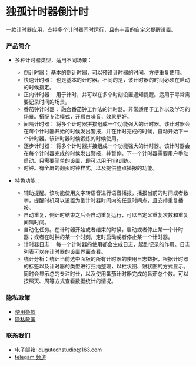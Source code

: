 # 独孤计时器倒计时

一款计时器应用，支持多个计时器同时运行，且有丰富的自定义提醒设置。

### 产品简介

- 多种计时器类型，适用不同场景：
  - 倒计时器： 基本的倒计时器，可以预设计时器的时间，方便重复使用。
  - 快速计时器： 也是基本的计时器。不同的是，该计时器的时间必须在启动的时候指定。
  - 正向计时器： 用于计时，并可以在多个时刻设置通知提醒。适用于寻常需要记录时间的场景。
  - 番茄钟计时器： 融合番茄钟工作法的计时器。非常适用于工作以及学习的场景。搭配专注模式，开启白噪音，效果更好。
  - 间隔计时器： 将多个计时器拼接组成一个功能强大的计时器。该计时器会在每个计时器开始的时候发出警报，并在计时完成的时候，自动开始下一个计时器。该计时器时候锻炼的时候使用。
  - 逐步计时器： 将多个计时器拼接组成一个功能强大的计时器。该计时器会在每个计时器完成的时候发出警报，并暂停。下一个计时器需要用户手动启动。只需要简单的设置，即可以用于hiit训练。
  - 时钟。有全屏的翻页时钟样式，以及提供整点播报的功能。

- 特色功能：
  - 辅助提醒。该功能使用文字转语音进行语音播报，播报当前的时间或者数字，提醒时机可以设置为倒计时器时间内的任意时间点，且支持重复播报。
  - 自动重复，倒计时结束之后会自动重复运行，可以自定义重复次数和重复间隔时间。
  - 自动化任务。在计时器开始或者结束的时候，启动或者停止某一个计时器；或者在时钟的某一个时刻，定时启动或者停止某一个计时器。
  - 计时器日志： 每一个计时器的使用都会生成日志，起到记录的作用。日志列表可以在计时器的设置界面查看。
  - 统计分析：统计当前选中面板的所有计时器的使用日志数据，根据计时器的标签以及计时器的类型进行归纳整理，以柱状图、饼状图的方式显示。同时会显示总的专注时长，以及使用番茄计时器完成的番茄总个数。可以按照天、周等方式查看数据统计的情况。   
  

### 隐私政策

- [使用条款](terms_of_use.md)
- [隐私政策](privacy_policy.md)

### 联系我们

- 电子邮箱: dugutechstudio@163.com
- [telegam 频道](https://t.me/+yqZZd_-HpIMyYzY1)

